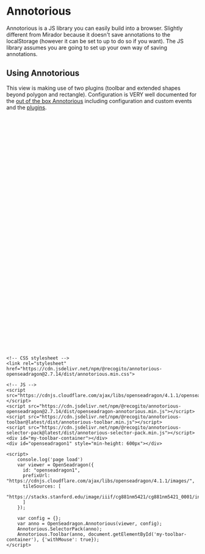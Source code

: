 # Annotorious
Annotorious is a JS library you can easily build into a browser. Slightly different from Mirador because it doesn't save annotations to the localStorage (however it can be set to up to do so if you want). The JS library assumes you are going to set up your own way of saving annotations. 

## Using Annotorious
This view is making use of two plugins (toolbar and extended shapes beyond polygon and rectangle). Configuration is VERY well documented for the [out of the box Annotorious](https://annotorious.github.io/api-docs/osd-plugin/) including configuration and custom events and the [plugins](https://annotorious.github.io/plugins/). 


<!-- CSS stylesheet -->
<link rel="stylesheet" href="https://cdn.jsdelivr.net/npm/@recogito/annotorious-openseadragon@2.7.14/dist/annotorious.min.css">

<!-- JS -->
<script src="https://cdnjs.cloudflare.com/ajax/libs/openseadragon/4.1.1/openseadragon.min.js"></script>
<script src="https://cdn.jsdelivr.net/npm/@recogito/annotorious-openseadragon@2.7.14/dist/openseadragon-annotorious.min.js"></script>
<script src="https://cdn.jsdelivr.net/npm/@recogito/annotorious-toolbar@latest/dist/annotorious-toolbar.min.js"></script>
<script src="https://cdn.jsdelivr.net/npm/@recogito/annotorious-selector-pack@latest/dist/annotorious-selector-pack.min.js"></script>
<div id="my-toolbar-container"></div>
<div id="openseadragon1" style="min-height: 600px"></div>

<script>
    console.log('page load')
    var viewer = OpenSeadragon({
      id: "openseadragon1",
      prefixUrl: "https://cdnjs.cloudflare.com/ajax/libs/openseadragon/4.1.1/images/",
      tileSources: [
        "https://stacks.stanford.edu/image/iiif/cg881nm5421/cg881nm5421_0001/info.json"
      ]
    });

    var config = {};
    var anno = OpenSeadragon.Annotorious(viewer, config);
    Annotorious.SelectorPack(anno);
    Annotorious.Toolbar(anno, document.getElementById('my-toolbar-container'), {'withMouse': true});
</script>



```

<!-- CSS stylesheet -->
<link rel="stylesheet" href="https://cdn.jsdelivr.net/npm/@recogito/annotorious-openseadragon@2.7.14/dist/annotorious.min.css">

<!-- JS -->
<script src="https://cdnjs.cloudflare.com/ajax/libs/openseadragon/4.1.1/openseadragon.min.js"></script>
<script src="https://cdn.jsdelivr.net/npm/@recogito/annotorious-openseadragon@2.7.14/dist/openseadragon-annotorious.min.js"></script>
<script src="https://cdn.jsdelivr.net/npm/@recogito/annotorious-toolbar@latest/dist/annotorious-toolbar.min.js"></script>
<script src="https://cdn.jsdelivr.net/npm/@recogito/annotorious-selector-pack@latest/dist/annotorious-selector-pack.min.js"></script>
<div id="my-toolbar-container"></div>
<div id="openseadragon1" style="min-height: 600px"></div>

<script>
    console.log('page load')
    var viewer = OpenSeadragon({
      id: "openseadragon1",
      prefixUrl: "https://cdnjs.cloudflare.com/ajax/libs/openseadragon/4.1.1/images/",
      tileSources: [
        "https://stacks.stanford.edu/image/iiif/cg881nm5421/cg881nm5421_0001/info.json"
      ]
    });

    var config = {};
    var anno = OpenSeadragon.Annotorious(viewer, config);
    Annotorious.SelectorPack(anno);
    Annotorious.Toolbar(anno, document.getElementById('my-toolbar-container'), {'withMouse': true});
</script>
```